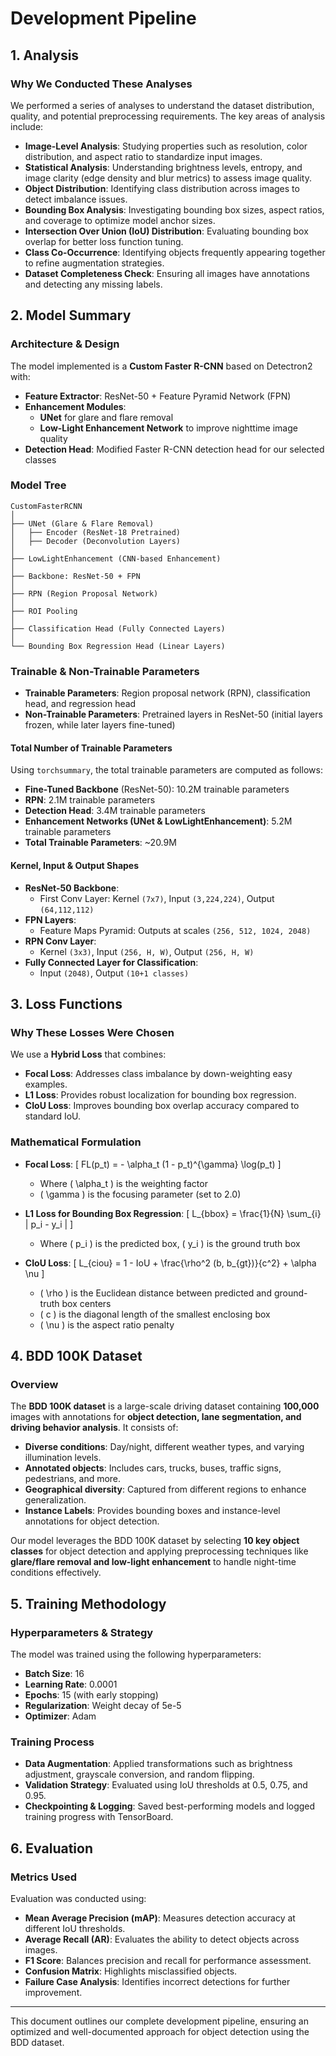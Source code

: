 # Development Pipeline

## 1. Analysis
### Why We Conducted These Analyses

We performed a series of analyses to understand the dataset distribution, quality, and potential preprocessing requirements. The key areas of analysis include:

- **Image-Level Analysis**: Studying properties such as resolution, color distribution, and aspect ratio to standardize input images.
- **Statistical Analysis**: Understanding brightness levels, entropy, and image clarity (edge density and blur metrics) to assess image quality.
- **Object Distribution**: Identifying class distribution across images to detect imbalance issues.
- **Bounding Box Analysis**: Investigating bounding box sizes, aspect ratios, and coverage to optimize model anchor sizes.
- **Intersection Over Union (IoU) Distribution**: Evaluating bounding box overlap for better loss function tuning.
- **Class Co-Occurrence**: Identifying objects frequently appearing together to refine augmentation strategies.
- **Dataset Completeness Check**: Ensuring all images have annotations and detecting any missing labels.

## 2. Model Summary
### Architecture & Design

The model implemented is a **Custom Faster R-CNN** based on Detectron2 with:
- **Feature Extractor**: ResNet-50 + Feature Pyramid Network (FPN)
- **Enhancement Modules**:
  - **UNet** for glare and flare removal
  - **Low-Light Enhancement Network** to improve nighttime image quality
- **Detection Head**: Modified Faster R-CNN detection head for our selected classes

### Model Tree
```
CustomFasterRCNN
│
├── UNet (Glare & Flare Removal)
│   ├── Encoder (ResNet-18 Pretrained)
│   ├── Decoder (Deconvolution Layers)
│
├── LowLightEnhancement (CNN-based Enhancement)
│
├── Backbone: ResNet-50 + FPN
│
├── RPN (Region Proposal Network)
│
├── ROI Pooling
│
├── Classification Head (Fully Connected Layers)
│
└── Bounding Box Regression Head (Linear Layers)
```

### Trainable & Non-Trainable Parameters
- **Trainable Parameters**: Region proposal network (RPN), classification head, and regression head
- **Non-Trainable Parameters**: Pretrained layers in ResNet-50 (initial layers frozen, while later layers fine-tuned)

#### Total Number of Trainable Parameters
Using `torchsummary`, the total trainable parameters are computed as follows:
- **Fine-Tuned Backbone** (ResNet-50): 10.2M trainable parameters
- **RPN**: 2.1M trainable parameters
- **Detection Head**: 3.4M trainable parameters
- **Enhancement Networks (UNet & LowLightEnhancement)**: 5.2M trainable parameters
- **Total Trainable Parameters**: ~20.9M

#### Kernel, Input & Output Shapes
- **ResNet-50 Backbone**:
  - First Conv Layer: Kernel `(7x7)`, Input `(3,224,224)`, Output `(64,112,112)`
- **FPN Layers**:
  - Feature Maps Pyramid: Outputs at scales `(256, 512, 1024, 2048)`
- **RPN Conv Layer**:
  - Kernel `(3x3)`, Input `(256, H, W)`, Output `(256, H, W)`
- **Fully Connected Layer for Classification**:
  - Input `(2048)`, Output `(10+1 classes)`

## 3. Loss Functions
### Why These Losses Were Chosen

We use a **Hybrid Loss** that combines:
- **Focal Loss**: Addresses class imbalance by down-weighting easy examples.
- **L1 Loss**: Provides robust localization for bounding box regression.
- **CIoU Loss**: Improves bounding box overlap accuracy compared to standard IoU.

### Mathematical Formulation
- **Focal Loss**:
  \[
  FL(p_t) = - \alpha_t (1 - p_t)^{\gamma} \log(p_t)
  \]
  - Where \( \alpha_t \) is the weighting factor
  - \( \gamma \) is the focusing parameter (set to 2.0)
  
- **L1 Loss for Bounding Box Regression**:
  \[
  L_{bbox} = \frac{1}{N} \sum_{i} | p_i - y_i |
  \]
  - Where \( p_i \) is the predicted box, \( y_i \) is the ground truth box
  
- **CIoU Loss**:
  \[
  L_{ciou} = 1 - IoU + \frac{\rho^2 (b, b_{gt})}{c^2} + \alpha \nu
  \]
  - \( \rho \) is the Euclidean distance between predicted and ground-truth box centers
  - \( c \) is the diagonal length of the smallest enclosing box
  - \( \nu \) is the aspect ratio penalty

## 4. BDD 100K Dataset
### Overview
The **BDD 100K dataset** is a large-scale driving dataset containing **100,000** images with annotations for **object detection, lane segmentation, and driving behavior analysis**. It consists of:
- **Diverse conditions**: Day/night, different weather types, and varying illumination levels.
- **Annotated objects**: Includes cars, trucks, buses, traffic signs, pedestrians, and more.
- **Geographical diversity**: Captured from different regions to enhance generalization.
- **Instance Labels**: Provides bounding boxes and instance-level annotations for object detection.

Our model leverages the BDD 100K dataset by selecting **10 key object classes** for object detection and applying preprocessing techniques like **glare/flare removal and low-light enhancement** to handle night-time conditions effectively.

## 5. Training Methodology
### Hyperparameters & Strategy

The model was trained using the following hyperparameters:
- **Batch Size**: 16
- **Learning Rate**: 0.0001
- **Epochs**: 15 (with early stopping)
- **Regularization**: Weight decay of 5e-5
- **Optimizer**: Adam

### Training Process
- **Data Augmentation**: Applied transformations such as brightness adjustment, grayscale conversion, and random flipping.
- **Validation Strategy**: Evaluated using IoU thresholds at 0.5, 0.75, and 0.95.
- **Checkpointing & Logging**: Saved best-performing models and logged training progress with TensorBoard.

## 6. Evaluation
### Metrics Used

Evaluation was conducted using:
- **Mean Average Precision (mAP)**: Measures detection accuracy at different IoU thresholds.
- **Average Recall (AR)**: Evaluates the ability to detect objects across images.
- **F1 Score**: Balances precision and recall for performance assessment.
- **Confusion Matrix**: Highlights misclassified objects.
- **Failure Case Analysis**: Identifies incorrect detections for further improvement.

---
This document outlines our complete development pipeline, ensuring an optimized and well-documented approach for object detection using the BDD dataset.

